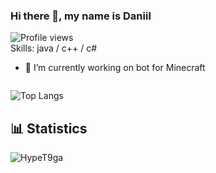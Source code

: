 ### Hi there 👋, my name is Daniil
![Profile views](https://gpvc.arturio.dev/ienov)  
Skills: java / c++ / c# 

- 🔭 I’m currently working on bot for Minecraft 


[<img src='https://cdn.jsdelivr.net/npm/simple-icons@3.0.1/icons/github.svg' alt='github' height='0'>](https://github.com/ienov)  

![Top Langs](https://github-readme-stats.vercel.app/api/top-langs/?username=ienov)



## 📊 Statistics
![HypeT9ga](https://github-readme-stats.vercel.app/api?username=ienov&theme=midnight-purple&hide=stars&count_private=true&show_icons=true)
